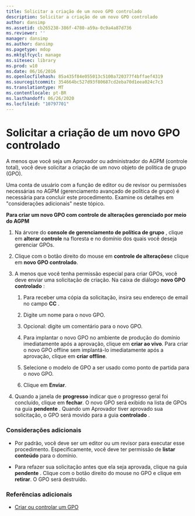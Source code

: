 ```yaml
---
title: Solicitar a criação de um novo GPO controlado
description: Solicitar a criação de um novo GPO controlado
author: dansimp
ms.assetid: cb265238-386f-4780-a59a-0c9a4a87d736
ms.reviewer: ''
manager: dansimp
ms.author: dansimp
ms.pagetype: mdop
ms.mktglfcycl: manage
ms.sitesec: library
ms.prod: w10
ms.date: 06/16/2016
ms.openlocfilehash: 85a435f84e055013c5100a720377f4bffaef4319
ms.sourcegitcommit: 354664bc527d93f80687cd2eba70d1eea024c7c3
ms.translationtype: MT
ms.contentlocale: pt-BR
ms.lasthandoff: 06/26/2020
ms.locfileid: "10797701"
---
```

# Solicitar a criação de um novo GPO controlado


A menos que você seja um Aprovador ou administrador do AGPM (controle total), você deve solicitar a criação de um novo objeto de política de grupo (GPO).

Uma conta de usuário com a função de editor ou de revisor ou permissões necessárias no AGPM (gerenciamento avançado de política de grupo) é necessária para concluir este procedimento. Examine os detalhes em "considerações adicionais" neste tópico.

**Para criar um novo GPO com controle de alterações gerenciado por meio do AGPM**

1.  Na árvore do **console de gerenciamento de política de grupo** , clique em **alterar controle** na floresta e no domínio dos quais você deseja gerenciar GPOs.

2.  Clique com o botão direito do mouse em **controle de alterações**e clique em **novo GPO controlado**.

3.  A menos que você tenha permissão especial para criar GPOs, você deve enviar uma solicitação de criação. Na caixa de diálogo **novo GPO controlado** :

    1.  Para receber uma cópia da solicitação, insira seu endereço de email no campo **CC** .

    2.  Digite um nome para o novo GPO.

    3.  Opcional: digite um comentário para o novo GPO.

    4.  Para implantar o novo GPO no ambiente de produção do domínio imediatamente após a aprovação, clique em **criar ao vivo**. Para criar o novo GPO offline sem implantá-lo imediatamente após a aprovação, clique em **criar offline**.

    5.  Selecione o modelo de GPO a ser usado como ponto de partida para o novo GPO.

    6.  Clique em **Enviar**.

4.  Quando a janela de **progresso** indicar que o progresso geral foi concluído, clique em **fechar**. O novo GPO será exibido na lista de GPOs na guia **pendente** . Quando um Aprovador tiver aprovado sua solicitação, o GPO será movido para a guia **controlado** .

### Considerações adicionais

-   Por padrão, você deve ser um editor ou um revisor para executar esse procedimento. Especificamente, você deve ter permissão de **listar conteúdo** para o domínio.

-   Para refazer sua solicitação antes que ela seja aprovada, clique na guia **pendente** . Clique com o botão direito do mouse no GPO e clique em **retirar**. O GPO será destruído.

### Referências adicionais

-   [Criar ou controlar um GPO](creating-or-controlling-a-gpo-agpm40-ed.md)

 

 





